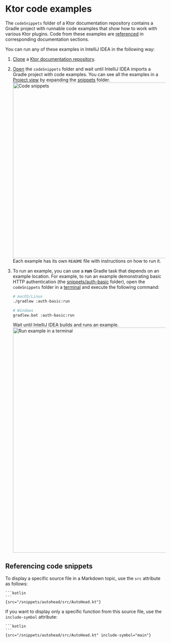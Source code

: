 # Ktor code examples

The `codeSnippets` folder of a Ktor documentation repository contains a Gradle project with runnable code examples that show how to work with various Ktor plugins. Code from these examples are [referenced](#referencing-code-snippets) in corresponding documentation sections. 

You can run any of these examples in IntelliJ IDEA in the following way:
1. [Clone](https://www.jetbrains.com/help/idea/manage-projects-hosted-on-github.html#clone-from-GitHub) a [Ktor documentation repository](https://github.com/ktorio/ktor-documentation).
2. [Open](https://www.jetbrains.com/help/idea/import-project-or-module-wizard.html) the `codeSnippets` folder and wait until IntelliJ IDEA imports a Gradle project with code examples. You can see all the examples in a [Project view](https://www.jetbrains.com/help/idea/project-tool-window.html) by expanding the [snippets](snippets) folder.
   <img alt="Code snippets" src="../images/code-snippets-project-view.png" width="551"/>
   Each example has its own `README` file with instructions on how to run it.
3. To run an example, you can use a **run** Gradle task that depends on an example location. For example, to run an example demonstrating basic HTTP authentication (the [snippets/auth-basic](snippets/auth-basic) folder), open the `codeSnippets` folder in a [terminal](https://www.jetbrains.com/help/idea/terminal-emulator.html) and execute the following command:

   ```bash
   # macOS/Linux
   ./gradlew :auth-basic:run
   
   # Windows
   gradlew.bat :auth-basic:run
   ```

   Wait until IntelliJ IDEA builds and runs an example.
   <img alt="Run example in a terminal" src="../images/code-snippets-terminal-run.png" width="706"/>
   
   

## Referencing code snippets
To display a specific source file in a Markdown topic, use the `src` attribute as follows:
````
```kotlin
```
{src="/snippets/autohead/src/AutoHead.kt"}
````
If you want to display only a specific function from this source file, use the `include-symbol` attribute:
````
```kotlin
```
{src="/snippets/autohead/src/AutoHead.kt" include-symbol="main"}
````